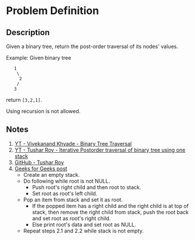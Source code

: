 # Problem Definition

## Description

Given a binary tree, return the post-order traversal of its nodes' values.

Example: Given binary tree

```text
   1
    \
     2
    /
   3
```

return `[3,2,1]`.

Using recursion is not allowed.

## Notes

1. [YT - Vivekanand Khyade - Binary Tree Traversal](https://www.youtube.com/watch?v=98AGQU0z2wg)
1. [YT - Tushar Roy - Iterative Postorder traversal of binary tree using one stack](https://www.youtube.com/watch?v=xLQKdq0Ffjg)
1. [GitHub - Tushar Roy](https://github.com/mission-peace/interview/blob/master/src/com/interview/tree/TreeTraversals.java#L98)
1. [Geeks for Geeks post](https://www.geeksforgeeks.org/iterative-postorder-traversal-using-stack/)
    * Create an empty stack.
    * Do following while root is not NULL.
        * Push root's right child and then root to stack.
        * Set root as root's left child.
    * Pop an item from stack and set it as root.
        * If the popped item has a right child and the right child is at top of stack, then remove the right child from stack, push the root back and set root as root's right child.
        * Else print root's data and set root as NULL.
    * Repeat steps 2.1 and 2.2 while stack is not empty.